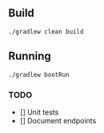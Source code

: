 ## Build
```
./gradlew clean build
```
## Running
```
./gradlew bootRun 
```

### TODO
- [] Unit tests
- [] Document endpoints